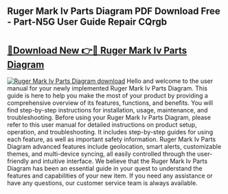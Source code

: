 ## Ruger Mark Iv Parts Diagram PDF Download Free - Part-N5G User Guide Repair CQrgb

# <h2><a href="http://dftbnp.blite.top/?on=Ruger+Mark+Iv+Parts+Diagram">🔗Download New 👉🔴 Ruger Mark Iv Parts Diagram</a></h2>

[![Ruger Mark Iv Parts Diagram download](https://i.imgur.com/lujVjoI.png)](http://dftbnp.blite.top/?on=Ruger+Mark+Iv+Parts+Diagram)
Hello and welcome to the user manual for your newly implemented Ruger Mark Iv Parts Diagram. This guide is here to help you make the most of your product by providing a comprehensive overview of its features, functions, and benefits. You will find step-by-step instructions for installation, usage, maintenance, and troubleshooting. Before using your Ruger Mark Iv Parts Diagram, please refer to this user manual for detailed instructions on product setup, operation, and troubleshooting. It includes step-by-step guides for using each feature, as well as important safety information. Ruger Mark Iv Parts Diagram advanced features include geolocation, smart alerts, customizable themes, and multi-device syncing, all easily controlled through the user-friendly and intuitive interface. We believe that the Ruger Mark Iv Parts Diagram has been an essential guide in your quest to understand the features and capabilities of your new item. If you need any assistance or have any questions, our customer service team is always available.
